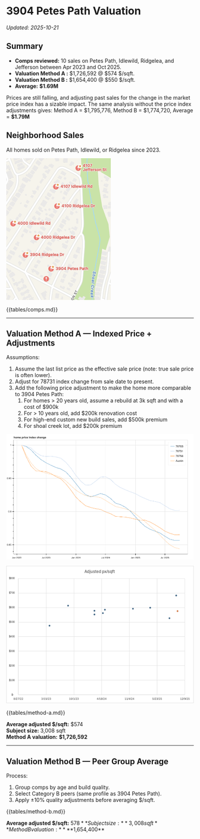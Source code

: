 # 3904 Petes Path Valuation

_Updated: 2025-10-21_

## Summary

- **Comps reviewed:** 10 sales on Petes Path, Idlewild, Ridgelea, and Jefferson between Apr 2023 and Oct 2025.
- **Valuation Method A :** \$1,726,592 @ \$574 \$/sqft.
- **Valuation Method B :** \$1,654,400 @ \$550 \$/sqft.
- **Average:** **\$1.69M**

Prices are still falling, and adjusting past sales for the change in the market price index has a sizable impact. The same analysis without the price index adjustments gives: Method A = $1,795,776, Method B = $1,774,720, Average = **\$1.79M**

## Neighborhood Sales

All homes sold on Petes Path, Idlewild, or Ridgelea since 2023.

![Comparable Sales Map](images/comps-map.png)

{{tables/comps.md}}

---

## Valuation Method A — Indexed Price + Adjustments

Assumptions:

1. Assume the last list price as the effective sale price (note: true sale price is often lower).
2. Adjust for 78731 index change from sale date to present.
3. Add the following price adjustment to make the home more comparable to 3904 Petes Path:
   1. For homes > 20 years old, assume a rebuild at 3k sqft and with a cost of $900k
   2. For > 10 years old, add $200k renovation cost
   3. For high-end custom new build sales, add $500k premium
   4. For shoal creek lot, add $200k premium

![78731 Index Change](images/a_index_chart.png)

![Adjusted $/Sqft (Method A)](images/adj_px_chart.png)

{{tables/method-a.md}}

**Average adjusted \$/sqft:** \$574  
**Subject size:** 3,008 sqft  
**Method A valuation:** **\$1,726,592**

---

## Valuation Method B — Peer Group Average

Process:

1. Group comps by age and build quality.
2. Select Category B peers (same profile as 3904 Petes Path).
3. Apply ±10% quality adjustments before averaging $/sqft.

{{tables/method-b.md}}

**Average adjusted $/sqft:** $578  
**Subject size:** 3,008 sqft  
**Method B valuation:** **$1,654,400**
